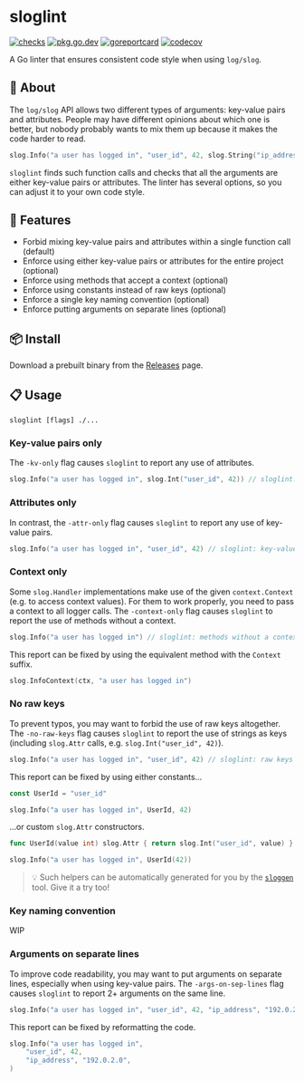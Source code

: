 # sloglint

[![checks](https://github.com/go-simpler/sloglint/actions/workflows/checks.yml/badge.svg)](https://github.com/go-simpler/sloglint/actions/workflows/checks.yml)
[![pkg.go.dev](https://pkg.go.dev/badge/go-simpler.org/sloglint.svg)](https://pkg.go.dev/go-simpler.org/sloglint)
[![goreportcard](https://goreportcard.com/badge/go-simpler.org/sloglint)](https://goreportcard.com/report/go-simpler.org/sloglint)
[![codecov](https://codecov.io/gh/go-simpler/sloglint/branch/main/graph/badge.svg)](https://codecov.io/gh/go-simpler/sloglint)

A Go linter that ensures consistent code style when using `log/slog`.

## 📌 About

The `log/slog` API allows two different types of arguments: key-value pairs and attributes.
People may have different opinions about which one is better,
but nobody probably wants to mix them up because it makes the code harder to read.

```go
slog.Info("a user has logged in", "user_id", 42, slog.String("ip_address", "192.0.2.0")) // ugh
```

`sloglint` finds such function calls and checks that all the arguments are either key-value pairs or attributes.
The linter has several options, so you can adjust it to your own code style.

## 🚀 Features

* Forbid mixing key-value pairs and attributes within a single function call (default)
* Enforce using either key-value pairs or attributes for the entire project (optional)
* Enforce using methods that accept a context (optional)
* Enforce using constants instead of raw keys (optional)
* Enforce a single key naming convention (optional)
* Enforce putting arguments on separate lines (optional)

## 📦 Install

Download a prebuilt binary from the [Releases][1] page.

## 📋 Usage

```shell
sloglint [flags] ./...
```

### Key-value pairs only

The `-kv-only` flag causes `sloglint` to report any use of attributes.

```go
slog.Info("a user has logged in", slog.Int("user_id", 42)) // sloglint: attributes should not be used
```

### Attributes only

In contrast, the `-attr-only` flag causes `sloglint` to report any use of key-value pairs.

```go
slog.Info("a user has logged in", "user_id", 42) // sloglint: key-value pairs should not be used
```

### Context only

Some `slog.Handler` implementations make use of the given `context.Context` (e.g. to access context values).
For them to work properly, you need to pass a context to all logger calls.
The `-context-only` flag causes `sloglint` to report the use of methods without a context.

```go
slog.Info("a user has logged in") // sloglint: methods without a context should not be used
```

This report can be fixed by using the equivalent method with the `Context` suffix.

```go
slog.InfoContext(ctx, "a user has logged in")
```

### No raw keys

To prevent typos, you may want to forbid the use of raw keys altogether.
The `-no-raw-keys` flag causes `sloglint` to report the use of strings as keys (including `slog.Attr` calls, e.g. `slog.Int("user_id", 42)`).

```go
slog.Info("a user has logged in", "user_id", 42) // sloglint: raw keys should not be used
```

This report can be fixed by using either constants...

```go
const UserId = "user_id"

slog.Info("a user has logged in", UserId, 42)
```

...or custom `slog.Attr` constructors.

```go
func UserId(value int) slog.Attr { return slog.Int("user_id", value) }

slog.Info("a user has logged in", UserId(42))
```

> 💡 Such helpers can be automatically generated for you by the [`sloggen`][2] tool. Give it a try too!

### Key naming convention

WIP

### Arguments on separate lines

To improve code readability, you may want to put arguments on separate lines, especially when using key-value pairs.
The `-args-on-sep-lines` flag causes `sloglint` to report 2+ arguments on the same line.

```go
slog.Info("a user has logged in", "user_id", 42, "ip_address", "192.0.2.0") // sloglint: arguments should be put on separate lines
```

This report can be fixed by reformatting the code.

```go
slog.Info("a user has logged in",
    "user_id", 42,
    "ip_address", "192.0.2.0",
)
```

[1]: https://github.com/go-simpler/sloglint/releases
[2]: https://github.com/go-simpler/sloggen
